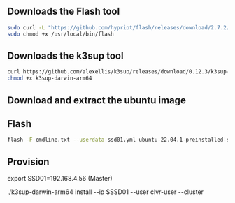 ## Downloads the Flash tool

```bash
sudo curl -L "https://github.com/hypriot/flash/releases/download/2.7.2/flash" -o /usr/local/bin/flash
sudo chmod +x /usr/local/bin/flash
```
## Downloads the k3sup tool

```bash
curl https://github.com/alexellis/k3sup/releases/download/0.12.3/k3sup-darwin-arm64
chmod +x k3sup-darwin-arm64
```

## Download and extract the ubuntu image


## Flash
```bash
flash -F cmdline.txt --userdata ssd01.yml ubuntu-22.04.1-preinstalled-server-arm64+raspi.img
```



## Provision
export SSD01=192.168.4.56  (Master)

./k3sup-darwin-arm64 install --ip $SSD01 --user clvr-user --cluster
<!-- ./k3sup join --ip $SSD02 --user clvr-user --server-user clvr-user --server-ip $SSD01 --server 
./k3sup join --ip $SSD03 --user clvr-user --server-user clvr-user --server-ip $SSD01 --server 
./k3sup join --ip $SSD04 --user clvr-user --server-ip $SSD01
./k3sup join --ip $SSD05 --user clvr-user --server-ip $SSD01
./k3sup join --ip $SSD06 --user clvr-user --server-ip $SSD01
./k3sup join --ip $SSD07 --user clvr-user --server-ip $SSD01 -->